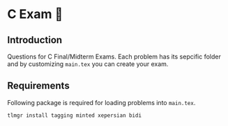 # C Exam 📘

## Introduction

Questions for C Final/Midterm Exams. Each problem has its sepcific folder and by customizing `main.tex` you can create your exam.

## Requirements

Following package is required for loading problems into `main.tex`.

```sh
tlmgr install tagging minted xepersian bidi
```
